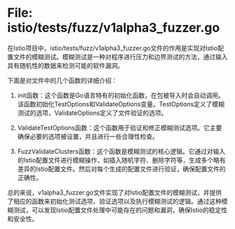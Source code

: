 # File: istio/tests/fuzz/v1alpha3_fuzzer.go

在Istio项目中，istio/tests/fuzz/v1alpha3_fuzzer.go文件的作用是实现对Istio配置文件的模糊测试。模糊测试是一种对程序进行压力和边界测试的方法，通过输入具有随机性的数据来检测可能的软件漏洞。

下面是对文件中的几个函数的详细介绍：

1. init函数：这个函数是Go语言特有的初始化函数，在包被导入时会自动调用。该函数初始化TestOptions和ValidateOptions变量。TestOptions定义了模糊测试的选项，ValidateOptions定义了文件验证的选项。

2. ValidateTestOptions函数：这个函数用于验证和修正模糊测试选项。它主要确保必要的选项被设置，并且进行一些合理性检查。

3. FuzzValidateClusters函数：这个函数是模糊测试的核心逻辑。它通过对输入的Istio配置文件进行模糊操作，如插入随机字符、删除字符等，生成多个略有差异的Istio配置文件。然后对每个生成的配置文件进行验证，确保配置文件的正确性。

总的来说，v1alpha3_fuzzer.go文件实现了对Istio配置文件的模糊测试，并提供了相应的函数来初始化测试选项、验证选项以及执行模糊测试的逻辑。通过这种模糊测试，可以发现Istio配置文件处理中可能存在的问题和漏洞，确保Istio的稳定性和安全性。

